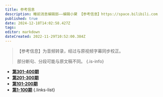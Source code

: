```yaml
---
title: 参考信息
description: 睡前消息编辑部——编辑小黛 【参考信息】https://space.bilibili.com/1556651916
published: true
date: 2024-12-18T14:02:58.427Z
tags: 
editor: markdown
dateCreated: 2022-11-29T10:52:00.384Z
---
```


> 【参考信息】为音频转录，经过与原视频字幕同步校正。
> 
> 部分断句、分段可能与原文稿不同。
{.is-info}

<!-- [**第401-500期**](./reference/401-500.md)-->
- [**第301-400期**](./reference/301-400.md)
- [**第201-300期**](./reference/201-300.md)
- [**第101-200期**](./reference/101-200.md)
- [**第1-100期**](./reference/1-100.md)
{.links-list}